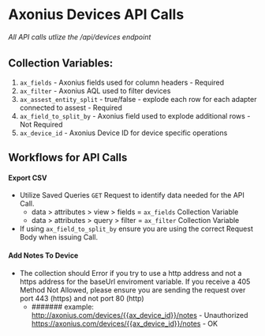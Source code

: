 # Axonius Devices API Calls
###### All API calls utlize the /api/devices endpoint

## Collection Variables: 

1. `ax_fields` - Axonius fields used for column headers - Required
2. `ax_filter` - Axonius AQL used to filter devices
3. `ax_assest_entity_split` - true/false - explode each row for each adapter connected to assest - Required 
4. `ax_field_to_split_by` - Axonius field used to explode additional rows - Not Required
5. `ax_device_id` - Axonius Device ID for device specific operations


## Workflows for API Calls

#### Export CSV
* Utilize Saved Queries `GET` Request to identify data needed for the API Call.
   * data > attributes > view > fields = `ax_fields` Collection Variable 
   * data > attributes > query > filter = `ax_filter` Collection Variable
* If using `ax_field_to_split_by` ensure you are using the correct Request Body when issuing Call.

#### Add Notes To Device
* The collection should Error if you try to use a http address and not a https address for the baseUrl enviroment variable. If you receive a 405 Method Not Allowed, please ensure you are sending the request over port 443 (https) and not port 80 (http)
	* ####### example:
		http://axonius.com/devices/{{ax_device_id}}/notes - Unauthorized
		https://axonius.com/devices/{{ax_device_id}}/notes - OK